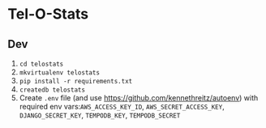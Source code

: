 Tel-O-Stats
===========

Dev
---

 1. `cd telostats`
 2. `mkvirtualenv telostats`
 3. `pip install -r requirements.txt`
 4. `createdb telostats`
 5. Create `.env` file (and use https://github.com/kennethreitz/autoenv) with required env vars:`AWS_ACCESS_KEY_ID`, `AWS_SECRET_ACCESS_KEY`, `DJANGO_SECRET_KEY`, `TEMPODB_KEY`, `TEMPODB_SECRET`


